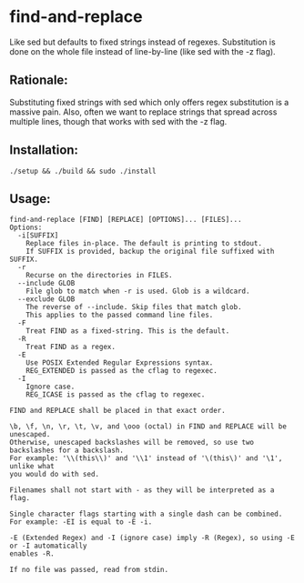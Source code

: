 # find-and-replace

Like sed but defaults to fixed strings instead of regexes. Substitution is done on the whole file instead of line-by-line (like sed with the -z flag).

## Rationale:

Substituting fixed strings with sed which only offers regex substitution is a massive pain. Also, often we want to replace strings that spread across multiple lines, though that works with sed with the -z flag.

## Installation:

```
./setup && ./build && sudo ./install
```

## Usage:

```
find-and-replace [FIND] [REPLACE] [OPTIONS]... [FILES]...
Options:
  -i[SUFFIX]
    Replace files in-place. The default is printing to stdout.
    If SUFFIX is provided, backup the original file suffixed with SUFFIX.
  -r
    Recurse on the directories in FILES.
  --include GLOB
    File glob to match when -r is used. Glob is a wildcard.
  --exclude GLOB
    The reverse of --include. Skip files that match glob.
    This applies to the passed command line files.
  -F
    Treat FIND as a fixed-string. This is the default.
  -R
    Treat FIND as a regex.
  -E
    Use POSIX Extended Regular Expressions syntax.
    REG_EXTENDED is passed as the cflag to regexec.
  -I
    Ignore case.
    REG_ICASE is passed as the cflag to regexec.

FIND and REPLACE shall be placed in that exact order.

\b, \f, \n, \r, \t, \v, and \ooo (octal) in FIND and REPLACE will be unescaped.
Otherwise, unescaped backslashes will be removed, so use two backslashes for a backslash.
For example: '\\(this\\)' and '\\1' instead of '\(this\)' and '\1', unlike what
you would do with sed.

Filenames shall not start with - as they will be interpreted as a flag.

Single character flags starting with a single dash can be combined.
For example: -EI is equal to -E -i.

-E (Extended Regex) and -I (ignore case) imply -R (Regex), so using -E or -I automatically
enables -R.

If no file was passed, read from stdin.
```
